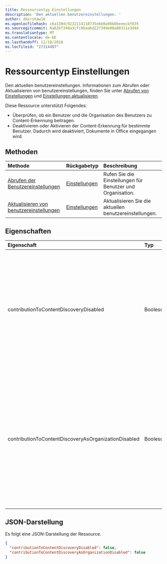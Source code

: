 ```yaml
---
title: Ressourcentyp Einstellungen
description: 'Den aktuellen benutzereinstellungen. '
author: dkershaw10
ms.openlocfilehash: c6a130dc9232114110735ebb0a98b0beeecbf835
ms.sourcegitcommit: 6a82bf240a3cfc0baabd227349e08a08311e3d44
ms.translationtype: MT
ms.contentlocale: de-DE
ms.lasthandoff: 12/18/2018
ms.locfileid: "27314497"
---
```

# <a name="settings-resource-type"></a>Ressourcentyp Einstellungen

Den aktuellen benutzereinstellungen. Informationen zum Abrufen oder Aktualisieren von benutzereinstellungen, finden Sie unter [Abrufen von Einstellungen](../api/user-get-settings.md) und [Einstellungen aktualisieren](../api/user-update-settings.md).

Diese Ressource unterstützt Folgendes:

- Überprüfen, ob ein Benutzer und die Organisation des Benutzers zu Content-Erkennung beitragen.
- Deaktivieren oder Aktivieren der Content-Erkennung für bestimmte Benutzer. Dadurch wird deaktiviert, Dokumente in Office eingegangen wird.

## <a name="methods"></a>Methoden
| Methode       | Rückgabetyp  |Beschreibung|
|:---------------|:--------|:----------|
|[Abrufen der Benutzereinstellungen](../api/user-get-settings.md) |[Einstellungen](../resources/user-settings.md)| Rufen Sie die Einstellungen für Benutzer und Organisation. |
|[Aktualisieren von benutzereinstellungen](../api/user-update-settings.md) |[Einstellungen](../resources/user-settings.md)| Aktualisieren Sie die aktuellen benutzereinstellungen. |

## <a name="properties"></a>Eigenschaften

| Eigenschaft     | Typ   |Beschreibung|
|:---------------|:--------|:----------|
|contributionToContentDiscoveryDisabled|Boolesch|Bei Festlegung auf "true", das Delegieren des Zugriffs für des Benutzers ist [Trend](/graph/api/resources/insights-trending?view=graph-rest-beta) API deaktiviert. Bei Festlegung auf true fest, Dokumente in des Benutzers Office eingegangen sind deaktiviert. Bei Festlegung auf "true", die Relevanz des Inhalts in Office 365, beispielsweise in vorgeschlagene in SharePoint – Startseite angezeigt, und die Ansicht Discover in OneDrive für Unternehmen betroffen ist. Benutzer können diese Einstellung in [Office eingegangen](https://support.office.com/en-us/article/are-my-documents-safe-in-office-delve-f5f409a2-37ed-4452-8f61-681e5e1836f3?ui=en-US&rs=en-US&ad=US#bkmk_optout)steuern. |
|contributionToContentDiscoveryAsOrganizationDisabled|Boolesch|Gilt für die [Einstellung der Organisation](https://support.office.com/en-us/article/office-delve-for-office-365-admins-54f87a42-15a4-44b4-9df0-d36287d9531b#bkmk_delveonoff) Steuern des Zugriffs auf die [Trend](/graph/api/resources/insights-trending?view=graph-rest-beta) -API-Delegaten. Wenn nicht auf True festgelegt, der Organisation auf Office eingegangen zugreifen kann. Die Relevanz des Inhalts in Office 365, beispielsweise in vorgeschlagene in SharePoint-Startseite und in der Ansicht Discover in OneDrive für Unternehmen angezeigt, ist für die gesamte Organisation betroffen. Diese Einstellung ist schreibgeschützt und kann nur von Administratoren in der [SharePoint-Verwaltungskonsole](https://support.office.com/article/about-the-office-365-admin-center-758befc4-0888-4009-9f14-0d147402fd23?ui=en-US&rs=en-US&ad=US)geändert werden.|


## <a name="json-representation"></a>JSON-Darstellung

Es folgt eine JSON-Darstellung der Ressource.

```json
{
  "contributionToContentDiscoveryDisabled": false,
  "contributionToContentDiscoveryAsOrganizationDisabled": false
}

```